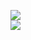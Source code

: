 [![](https://img.shields.io/badge/Made%20With-Github%20Spray-lightgrey.svg?style=for-the-badge&logo=github)](https://github.com/Annihil/github-spray#613)  
[![](https://i.imgur.com/2DrTn0Z.gif)](https://github.com/Annihil/github-spray)